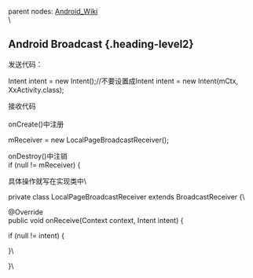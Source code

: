 parent nodes: [Android\_Wiki](Android_Wiki.html)\
\

Android Broadcast {.heading-level2}
-----------------

发送代码：

Intent intent = new Intent();//不要设置成Intent intent = new
Intent(mCtx, XxActivity.class);

接收代码\
 \
 onCreate()中注册

mReceiver = new LocalPageBroadcastReceiver();

onDestroy()中注销\
 if (null != mReceiver) {

具体操作就写在实现类中\

private class LocalPageBroadcastReceiver extends BroadcastReceiver {\

@Override\
 public void onReceive(Context context, Intent intent) {

if (null != intent) {

}\

}\


